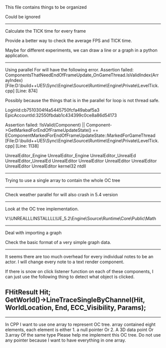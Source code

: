 This file contains things to be organized

Could be ignored



----------------------------------------------------

Calculate the TICK time for every frame

Provide a better way to check the average FPS and TICK time.

Maybe for different experiments, we can draw a line or a graph in a python application.



-------------------------------------------------

Using parallel For
will have the following error. 
Assertion failed: ComponentsThatNeedEndOfFrameUpdate_OnGameThread.IsValidIndex(ArrayIndex) [File:D:\build\++UE5\Sync\Engine\Source\Runtime\Engine\Private\LevelTick.cpp] [Line: 874]

Possibly because the things that is in the parallel for loop is not thread safe. 





LoginId:cb7510304f4a5445750fcfa49abaf5a3
EpicAccountId:32550fbdab1c434399c0ce8a86d54173

Assertion failed: !IsValid(Component) || Component->GetMarkedForEndOfFrameUpdateState() == EComponentMarkedForEndOfFrameUpdateState::MarkedForGameThread [File:D:\build\++UE5\Sync\Engine\Source\Runtime\Engine\Private\LevelTick.cpp] [Line: 1138]

UnrealEditor_Engine
UnrealEditor_Engine
UnrealEditor_UnrealEd
UnrealEditor_UnrealEd
UnrealEditor
UnrealEditor
UnrealEditor
UnrealEditor
UnrealEditor
UnrealEditor
kernel32
ntdll



----------------------------------------------------

Trying to use a single array to contain the whole OC tree 



--------------------------------------------------------------

Check weather parallel for will also crash in 5.4 version 

-------------------------------------------------------------

Look at the OC tree implementation. 

V:\UNREALLLINSTALLLL\UE_5.2\Engine\Source\Runtime\Core\Public\Math

--------------------------------------------------------------


Deal with importing a graph


Check the basic format of a very simple graph data. 


---------------------------------------------------

It seems there are too much overhead for every individual notes to be an actor. 
I will change every note to a text render component.

If there is snow on click listener function on each of these components, 
I can just use the following thing to detect what object is clicked. 

FHitResult Hit;    
GetWorld()->LineTraceSingleByChannel(Hit, WorldLocation, End, ECC_Visibility, Params);
----------------------------------------------------


---------------------------------------------------------------------------------

In CPP I want to use one array to represent OC tree. array contained eight elements, each element is either 1. a null pointer Or 2. A 3D data point Or 3.array Of the same type Please help me implement this OC tree. Do not use any pointer because I want to have everything in one array.


